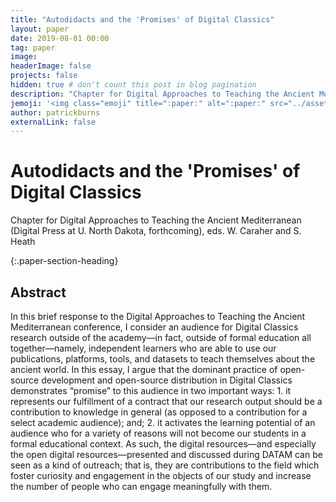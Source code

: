```yaml
---
title: "Autodidacts and the 'Promises' of Digital Classics"
layout: paper
date: 2019-08-01 00:00
tag: paper
image:
headerImage: false
projects: false
hidden: true # don't count this post in blog pagination
description: "Chapter for Digital Approaches to Teaching the Ancient Mediterranean (Digital Press at U. North Dakota, forthcoming), eds. W. Caraher and S. Heath"
jemoji: '<img class="emoji" title=":paper:" alt=":paper:" src="../assets/images/paper-icon.png" height="20" width="20" align="absmiddle">'
author: patrickburns
externalLink: false
---
```


# Autodidacts and the 'Promises' of Digital Classics
Chapter for Digital Approaches to Teaching the Ancient Mediterranean (Digital Press at U. North Dakota, forthcoming), eds. W. Caraher and S. Heath

<!-- <img src="../assets/images/oa.png" alt="oa-icon" height="16" hspace="5"/>   -->

{:.paper-section-heading}
## Abstract
In this brief response to the Digital Approaches to Teaching the Ancient Mediterranean conference, I consider an audience for Digital Classics research outside of the academy—in fact, outside of formal education all together—namely, independent learners who are able to use our publications, platforms, tools, and datasets to teach themselves about the ancient world. In this essay, I argue that the dominant practice of open-source development and open-source distribution in Digital Classics demonstrates “promise” to this audience in two important ways: 1. it represents our fulfillment of a contract that our research output should be a contribution to knowledge in general (as opposed to a contribution for a select academic audience); and; 2. it activates the learning potential of an audience who for a variety of reasons will not become our students in a formal educational context. As such, the digital resources—and especially the open digital resources—presented and discussed during DATAM can be seen as a kind of outreach; that is, they are contributions to the field which foster curiosity and engagement in the objects of our study and increase the number of people who can engage meaningfully with them.
